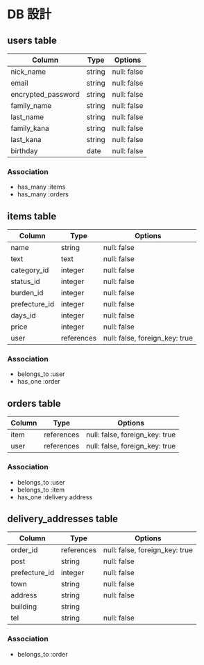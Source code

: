 # DB 設計
## users table

| Column      | Type   | Options     |
| ----------- | ------ | ----------- |
| nick_name   | string | null: false |
| email       | string | null: false |
| encrypted_password | string | null: false |
| family_name | string | null: false |
| last_name   | string | null: false |
| family_kana | string | null: false |
| last_kana   | string | null: false |
| birthday    | date | null: false |

### Association

- has_many :items
- has_many :orders

## items table

| Column      | Type   | Options     |
| ----------- | ------ | ----------- |
| name | string | null: false |
| text | text | null: false |
| category_id | integer | null: false |
| status_id | integer | null: false |
| burden_id | integer | null: false |
| prefecture_id | integer | null: false |
| days_id | integer | null: false |
| price | integer | null: false |
| user | references | null: false, foreign_key: true |

### Association

- belongs_to :user
- has_one :order

## orders table

| Column      | Type   | Options     |
| ----------- | ------ | ----------- |
| item | references | null: false, foreign_key: true |
| user | references | null: false, foreign_key: true |

### Association

- belongs_to :user
- belongs_to :item
- has_one :delivery address

## delivery_addresses table


| Column      | Type   | Options     |
| ----------- | ------ | ----------- |
| order_id | references | null: false, foreign_key: true |
| post | string | null: false |
| prefecture_id | integer | null: false |
| town | string | null: false |
| address | string | null: false |
| building | string | |
| tel | string | null: false |

### Association

- belongs_to :order
